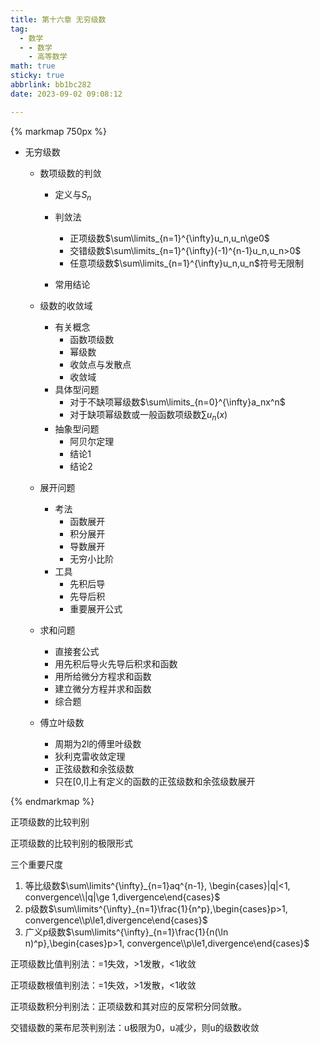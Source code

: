 ```yaml
---
title: 第十六章 无穷级数
tag:
  - 数学
  - - 数学
    - 高等数学
math: true
sticky: true
abbrlink: bb1bc282
date: 2023-09-02 09:08:12

---
```


{% markmap 750px %}

- 无穷级数

  - 数项级数的判敛
    - 定义与$S_n$
    - 判敛法
      - 正项级数$\sum\limits_{n=1}^{\infty}u_n,u_n\ge0$
      - 交错级数$\sum\limits_{n=1}^{\infty}(-1)^{n-1}u_n,u_n>0$
      - 任意项级数$\sum\limits_{n=1}^{\infty}u_n,u_n$符号无限制
  
    - 常用结论
  
  
  - 级数的收敛域
    - 有关概念
      - 函数项级数
      - 幂级数
      - 收敛点与发散点
      - 收敛域
    - 具体型问题
      - 对于不缺项幂级数$\sum\limits_{n=0}^{\infty}a_nx^n$
      - 对于缺项幂级数或一般函数项级数$\sum u_n(x)$
    - 抽象型问题
      - 阿贝尔定理
      - 结论1
      - 结论2
  - 展开问题
    - 考法
      - 函数展开
      - 积分展开
      - 导数展开
      - 无穷小比阶
    - 工具
      - 先积后导
      - 先导后积
      - 重要展开公式
  - 求和问题
    - 直接套公式
    - 用先积后导火先导后积求和函数
    - 用所给微分方程求和函数
    - 建立微分方程并求和函数
    - 综合题
  - 傅立叶级数
    - 周期为2l的傅里叶级数
    - 狄利克雷收敛定理
    - 正弦级数和余弦级数
    - 只在[0,l]上有定义的函数的正弦级数和余弦级数展开


{% endmarkmap %}

正项级数的比较判别

正项级数的比较判别的极限形式

三个重要尺度

1. 等比级数$\sum\limits^{\infty}_{n=1}aq^{n-1}, \begin{cases}|q|<1, convergence\\|q|\ge 1,divergence\end{cases}$
2. p级数$\sum\limits^{\infty}_{n=1}\frac{1}{n^p},\begin{cases}p>1, convergence\\p\le1,divergence\end{cases}$
3. 广义p级数$\sum\limits^{\infty}_{n=1}\frac{1}{n(\ln n)^p},\begin{cases}p>1, convergence\\p\le1,divergence\end{cases}$

正项级数比值判别法：=1失效，>1发散，<1收敛

正项级数根值判别法：=1失效，>1发散，<1收敛

正项级数积分判别法：正项级数和其对应的反常积分同敛散。

交错级数的莱布尼茨判别法：u极限为0，u减少，则u的级数收敛

